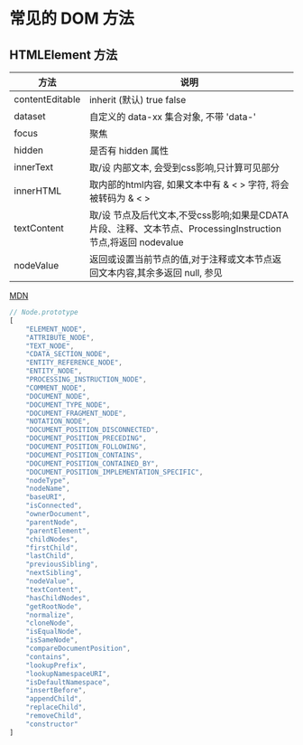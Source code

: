 # 常见的 DOM 方法

## HTMLElement 方法
方法 | 说明
---|---
contentEditable | inherit (默认) true false
dataset 		| 自定义的 data-xx 集合对象, 不带 'data-'
focus			| 聚焦
hidden			| 是否有 hidden 属性
innerText		| 取/设 内部文本, 会受到css影响,只计算可见部分
innerHTML		| 取内部的html内容, 如果文本中有 & < > 字符, 将会被转码为 &amp; &lt; &gt;
textContent		| 取/设 节点及后代文本,不受css影响;如果是CDATA片段、注释、文本节点、ProcessingInstruction节点,将返回 nodevalue
nodeValue		| 返回或设置当前节点的值,对于注释或文本节点返回文本内容,其余多返回 null, 参见
[MDN](https://developer.mozilla.org/zh-CN/docs/Web/API/Node/nodeValue)




```js
// Node.prototype
[
	"ELEMENT_NODE", 
	"ATTRIBUTE_NODE", 
	"TEXT_NODE", 
	"CDATA_SECTION_NODE", 
	"ENTITY_REFERENCE_NODE", 
	"ENTITY_NODE", 
	"PROCESSING_INSTRUCTION_NODE", 
	"COMMENT_NODE", 
	"DOCUMENT_NODE", 
	"DOCUMENT_TYPE_NODE", 
	"DOCUMENT_FRAGMENT_NODE", 
	"NOTATION_NODE", 
	"DOCUMENT_POSITION_DISCONNECTED", 
	"DOCUMENT_POSITION_PRECEDING", 
	"DOCUMENT_POSITION_FOLLOWING", 
	"DOCUMENT_POSITION_CONTAINS", 
	"DOCUMENT_POSITION_CONTAINED_BY", 
	"DOCUMENT_POSITION_IMPLEMENTATION_SPECIFIC", 
	"nodeType", 
	"nodeName", 
	"baseURI", 
	"isConnected", 
	"ownerDocument", 
	"parentNode", 
	"parentElement", 
	"childNodes", 
	"firstChild", 
	"lastChild", 
	"previousSibling", 
	"nextSibling", 
	"nodeValue", 
	"textContent", 
	"hasChildNodes", 
	"getRootNode", 
	"normalize", 
	"cloneNode", 
	"isEqualNode", 
	"isSameNode", 
	"compareDocumentPosition", 
	"contains", 
	"lookupPrefix", 
	"lookupNamespaceURI", 
	"isDefaultNamespace", 
	"insertBefore", 
	"appendChild", 
	"replaceChild", 
	"removeChild", 
	"constructor"
]
```